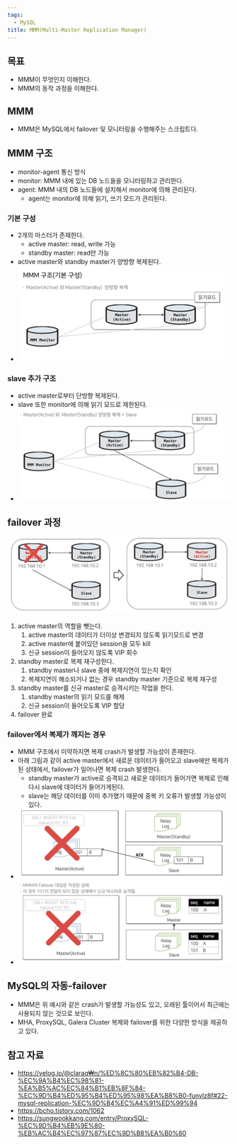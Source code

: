 ```yaml
---
tags:
  - MySQL
title: MMM(Multi-Master Replication Manager)
---
```



## 목표

- MMM이 무엇인지 이해한다.
- MMM의 동작 과정을 이해한다.

## MMM

- MMM은 MySQL에서 failover 및 모니터링을 수행해주는 스크립트다.

## MMM 구조

- monitor-agent 통신 방식
- monitor: MMM 내에 있는 DB 노드들을 모니터링하고 관리한다.
- agent: MMM 내의 DB 노드들에 설치해서 monitor에 의해 관리된다.
	- agent는 monitor에 의해 읽기, 쓰기 모드가 관리된다.

### 기본 구성

- 2개의 마스터가 존재한다.
	- active master: read, write 가능
	- standby master: read만 가능
- active master와 standby master가 양방향 복제된다.
- ![](assets/Pasted%20image%2020231213134239.png)

### slave 추가 구조

- active master로부터 단방향 복제된다.
- slave 또한 monitor에 의해 읽기 모드로 제한된다.
- ![](assets/Pasted%20image%2020231213140928.png)

## failover 과정

![](assets/Pasted%20image%2020231213144909.png)

1. active master의 역할을 뺏는다.
	1. active master의 데이터가 더이상 변경되지 않도록 읽기모드로 변경
	2. active master에 붙어있던 session을 모두 kill
	3. 신규 session이 들어오지 않도록 VIP 회수
2. standby master로 복제 재구성한다.
	1. standby master나 slave 중에 복제지연이 있는지 확인
	2. 복제지연이 해소되거나 없는 경우 standby master 기준으로 복제 재구성
3. standby master를 신규 master로 승격시키는 작업을 한다.
	1. standby master의 읽기 모드를 해제
	2. 신규 session이 들어오도록 VIP 할당
4. failover 완료

### failover에서 복제가 깨지는 경우

- MMM 구조에서 미약하지면 복제 crash가 발생할 가능성이 존재한다.
- 아래 그림과 같이 active master에서 새로운 데이터가 들어오고 slave에만 복제가 된 상태에서, failover가 일어나면 복제 crash 발생한다.
	- standby master가 active로 승격되고 새로운 데이터가 들어가면 복제로 인해 다시 slave에 데이터가 들어가게된다.
	- slave는 해당 데이터를 이미 추가했기 때문에 중복 키 오류가 발생할 가능성이 있다.
- ![](assets/Pasted%20image%2020231213145338.png)
- ![](assets/Pasted%20image%2020231213145350.png)

## MySQL의 자동-failover

- MMM은 위 예시와 같은 crash가 발생할 가능성도 있고, 오래된 툴이어서 최근에는 사용되지 않는 것으로 보인다.
- MHA, ProxySQL, Galera Cluster 복제와 failover를 위한 다양한 방식을 제공하고 있다.

## 참고 자료

- https://velog.io/@claraq₩n/%ED%8C%80%EB%82%B4-DB-%EC%9A%B4%EC%98%81-%EA%B5%AC%EC%84%B1%EB%8F%84-%EC%9D%B4%ED%95%B4%ED%95%98%EA%B8%B0-funvlz8f#22-mysql-replication-%EC%9D%B4%EC%A4%91%ED%99%94
- https://bcho.tistory.com/1062
- https://sungwookkang.com/entry/ProxySQL-%EC%9D%B4%EB%9E%80-%EB%AC%B4%EC%97%87%EC%9D%B8%EA%B0%80
